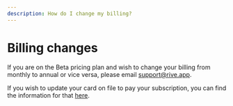 ```yaml
---
description: How do I change my billing?
---
```


# Billing changes

If you are on the Beta pricing plan and wish to change your billing from monthly to annual or vice versa, please email support@rive.app.&#x20;

If you wish to update your card on file to pay your subscription, you can find the information for that [here](account-settings/).&#x20;

